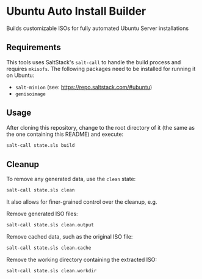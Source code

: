 # Ubuntu Auto Install Builder

Builds customizable ISOs for fully automated Ubuntu Server installations

## Requirements
This tools uses SaltStack's `salt-call` to handle the build process and requires `mkisofs`.
The following packages need to be installed for running it on Ubuntu:
- `salt-minion` (see: https://repo.saltstack.com/#ubuntu)
- `genisoimage`

## Usage
After cloning this repository, change to the root directory of it (the same as the one containing this README) and execute:
```bash
salt-call state.sls build
```

## Cleanup
To remove any generated data, use the `clean` state:
```bash
salt-call state.sls clean
```
It also allows for finer-grained control over the cleanup, e.g.

Remove generated ISO files:
```bash
salt-call state.sls clean.output
```

Remove cached data, such as the original ISO file:
```bash
salt-call state.sls clean.cache
```

Remove the working directory containing the extracted ISO:
```bash
salt-call state.sls clean.workdir
```
